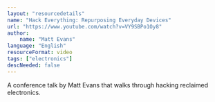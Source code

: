 ```yaml
---
layout: "resourcedetails"
name: "Hack Everything: Repurposing Everyday Devices"
url: "https://www.youtube.com/watch?v=VY9SBPo1Oy8"
author:
    name: "Matt Evans"
language: "English"
resourceFormat: video
tags: ["electronics"]
descNeeded: false
---
```


A conference talk by Matt Evans that walks through hacking reclaimed electronics.